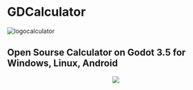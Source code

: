 # GDCalculator

![logocalculator](https://github.com/H3XAGON3ST-Games/GDCalculator/assets/83023800/415ea04b-9932-4840-8d17-8515aba61fc7)

## Open Sourse Calculator on Godot 3.5 for Windows, Linux, Android

<p align="center">
  <img src="https://github.com/H3XAGON3ST-Games/GDCalculator/assets/83023800/31b972ed-5b0f-414d-9d73-83afb61bf8b5">
</p>
